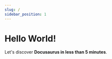 ```yaml
---
slug: /
sidebar_position: 1
---
```


# Hello World!

Let's discover **Docusaurus in less than 5 minutes**.

